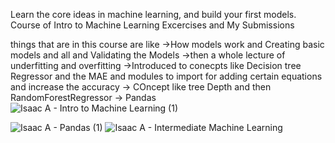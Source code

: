 Learn the core ideas in machine learning, and build your first models.
Course of Intro to Machine Learning Excercises and My Submissions

things that are in this course are like
->How models work and Creating basic models and all and Validating the Models
->then a whole lecture of underfitting and overfitting
->Introduced to conecpts like Decision tree Regressor and the MAE and modules to import 
for adding certain equations and increase the accuracy 
-> COncept like tree Depth and then RandomForestRegressor 
-> Pandas
![Isaac A - Intro to Machine Learning (1)](https://user-images.githubusercontent.com/81617518/191575368-07935371-d98a-40ed-be60-b80e81c3e1cb.png)

![Isaac A - Pandas (1)](https://user-images.githubusercontent.com/81617518/191575265-f4721f3e-a743-45c8-a994-b85038749ffd.png)
![Isaac A - Intermediate Machine Learning](https://user-images.githubusercontent.com/81617518/191575270-330dd84d-06f9-4200-94d4-ae91452a08d6.png)
